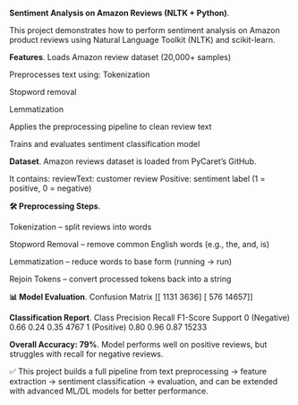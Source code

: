 **Sentiment Analysis on Amazon Reviews (NLTK + Python)**.

This project demonstrates how to perform sentiment analysis on Amazon product reviews using Natural Language Toolkit (NLTK) and scikit-learn.


**Features**.
Loads Amazon review dataset (20,000+ samples)

Preprocesses text using:
Tokenization

Stopword removal

Lemmatization

Applies the preprocessing pipeline to clean review text

Trains and evaluates sentiment classification model

**Dataset**.
Amazon reviews dataset is loaded from PyCaret’s GitHub.

It contains:
reviewText: customer review
Positive: sentiment label (1 = positive, 0 = negative)

**🛠️ Preprocessing Steps**.

Tokenization – split reviews into words

Stopword Removal – remove common English words (e.g., the, and, is)

Lemmatization – reduce words to base form (running → run)

Rejoin Tokens – convert processed tokens back into a string

**📊 Model Evaluation**.
Confusion Matrix
[[ 1131  3636]
 [  576 14657]]

**Classification Report**.
Class	Precision	Recall	F1-Score	Support
0 (Negative)	0.66	0.24	0.35	4767
1 (Positive)	0.80	0.96	0.87	15233

**Overall Accuracy: 79%**.
Model performs well on positive reviews, but struggles with recall for negative reviews.

✅ This project builds a full pipeline from text preprocessing → feature extraction → sentiment classification → evaluation, and can be extended with advanced ML/DL models for better performance.
